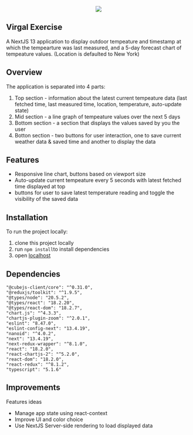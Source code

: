 
<div align="center" >
    <img src="./public/demo.gif">
</div>

## Virgal Exercise 
A NextJS 13 application to display outdoor tempeature and timestamp at which the tempearture was last measured, and a 5-day forecast chart of tempeature values. (Location is defaulted to New York)

## Overview 
The application is separated into 4 parts:
1. Top section - information about the latest current tempeature data (last fetched time, last measured time, location, temperature, auto-update state)
2. Mid section - a line graph of tempeature values over the next 5 days  
2. Bottom section - a section that displays the values saved by you the user
4. Botton section - two buttons for user interaction, one to save current weather data & saved time and another to display the data

## Features
- Responsive line chart, buttons based on viewport size
- Auto-update current tempeature every 5 seconds with latest fetched time displayed at top
- buttons for user to save latest temperature reading and toggle the visibility of the saved data

## Installation
To run the project locally: 

1. clone this project locally
2. run `npm install`to install dependencies
3. open [localhost](http://localhost:3000/)

## Dependencies
    "@cubejs-client/core": "^0.31.0",
    "@reduxjs/toolkit": "^1.9.5",
    "@types/node": "20.5.2",
    "@types/react": "18.2.20",
    "@types/react-dom": "18.2.7",
    "chart.js": "^4.3.3",
    "chartjs-plugin-zoom": "^2.0.1",
    "eslint": "8.47.0",
    "eslint-config-next": "13.4.19",
    "nanoid": "^4.0.2",
    "next": "13.4.19",
    "next-redux-wrapper": "^8.1.0",
    "react": "18.2.0",
    "react-chartjs-2": "^5.2.0",
    "react-dom": "18.2.0",
    "react-redux": "^8.1.2",
    "typescript": "5.1.6"

## Improvements

Features ideas
- Manage app state using react-context 
- Improve UI and color choice
- Use NextJS Server-side rendering to load displayed data

